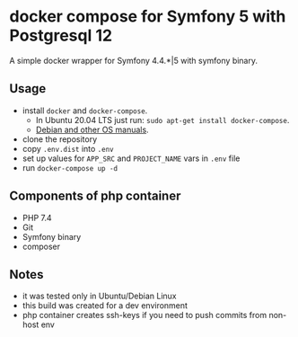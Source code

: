 # docker compose for Symfony 5 with Postgresql 12
A simple docker wrapper for Symfony 4.4.*|5 with symfony binary.

## Usage
- install `docker` and `docker-compose`.
  + In Ubuntu 20.04 LTS just run: `sudo apt-get install docker-compose`.
  + [Debian and other OS manuals](https://docs.docker.com/engine/install/debian/).
- clone the repository
- copy `.env.dist` into  `.env`
- set up values for `APP_SRC` and `PROJECT_NAME` vars in `.env` file
- run `docker-compose up -d`

## Components of php container
* PHP 7.4
* Git
* Symfony binary
* composer

## Notes
- it was tested only in Ubuntu/Debian Linux
- this build was created for a dev environment
- php container creates ssh-keys if you need to push commits from non-host env
